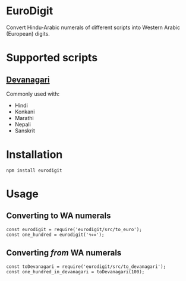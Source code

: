 EuroDigit
=========

Convert Hindu-Arabic numerals of different scripts into Western Arabic (European) digits. 

# Supported scripts

## [Devanagari](https://en.wikipedia.org/wiki/Devanagari#Numerals)

Commonly used with:

* Hindi
* Konkani
* Marathi
* Nepali
* Sanskrit

# Installation

	npm install eurodigit

# Usage

## Converting to WA numerals

	const eurodigit = require('eurodigit/src/to_euro');
	const one_hundred = eurodigit('१००');

## Converting _from_ WA numerals

	const toDevanagari = require('eurodigit/src/to_devanagari');
	const one_hundred_in_devanagari = toDevanagari(100);
